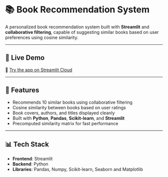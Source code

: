 # 📚 Book Recommendation System

A personalized book recommendation system built with **Streamlit** and **collaborative filtering**, capable of suggesting similar books based on user preferences using cosine similarity.

---

## 🚀 Live Demo
🔗 [Try the app on Streamlit Cloud](https://g8okhgvj4uf4xjf6cgxlqn.streamlit.app/)

---

## 🎯 Features

-  Recommends 10 similar books using collaborative filtering
-  Cosine similarity between books based on user ratings
-  Book covers, authors, and titles displayed cleanly
-  Built with **Python**, **Pandas**, **Scikit-learn**, and **Streamlit**
-  Precomputed similarity matrix for fast performance

---

## 📊 Tech Stack

- **Frontend**: Streamlit
- **Backend**: Python
- **Libraries**: Pandas, Numpy, Scikit-learn, Seaborn and Matplotlib
